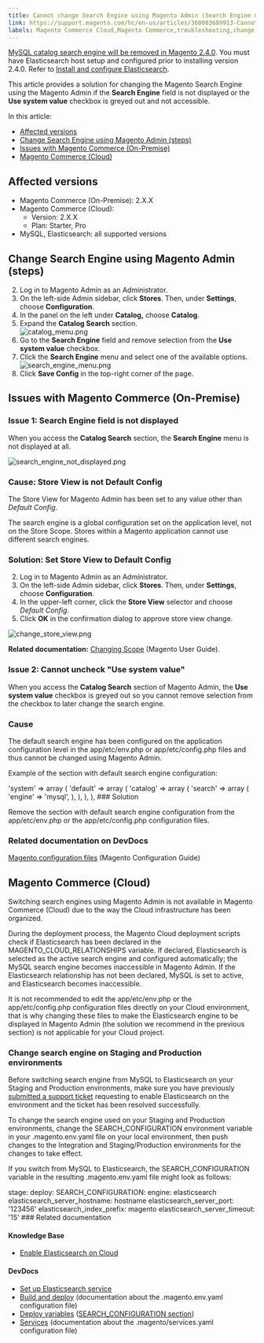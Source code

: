 ```yaml
---
title: Cannot change Search Engine using Magento Admin (Search Engine menu is inaccessible)
link: https://support.magento.com/hc/en-us/articles/360003689913-Cannot-change-Search-Engine-using-Magento-Admin-Search-Engine-menu-is-inaccessible-
labels: Magento Commerce Cloud,Magento Commerce,troubleshooting,change search engine
---
```


[MySQL catalog search engine will be removed in Magento 2.4.0](https://support.magento.com/hc/en-us/articles/360043144271-MySQL-catalog-search-engine-will-be-removed-in-all-versions-of-Magento-2-4-0). You must have Elasticsearch host setup and configured prior to installing version 2.4.0. Refer to [Install and configure Elasticsearch](https://devdocs.magento.com/guides/v2.3/config-guide/elasticsearch/es-overview.html).

 This article provides a solution for changing the Magento Search Engine using the Magento Admin if the **Search Engine** field is not displayed or the **Use system value** checkbox is greyed out and not accessible. 

 In this article:

 
 * [Affected versions](#affected-versions)
 * [Change Search Engine using Magento Admin (steps)](#change-search-engine-using-magento-admin-steps)
 * [Issues with Magento Commerce (On-Premise)](#magento-commerce-on-premise)
 * [Magento Commerce (Cloud)](#magento-commerce-cloud)
 
 Affected versions
-----------------

 
 * Magento Commerce (On-Premise): 2.X.X
 * Magento Commerce (Cloud): 
	 + Version: 2.X.X
	 + Plan: Starter, Pro 
 * MySQL, Elasticsearch: all supported versions
 
 Change Search Engine using Magento Admin (steps)
------------------------------------------------

 
 2. Log in to Magento Admin as an Administrator.
 4. On the left-side Admin sidebar, click **Stores**. Then, under **Settings**, choose **Configuration**.
 6. In the panel on the left under **Catalog,** choose **Catalog**.
 8. Expand the **Catalog Search** section.  
 ![catalog_menu.png](https://support.magento.com/hc/article_attachments/360004663913/catalog_menu.png) 
 10. Go to the **Search Engine** field and remove selection from the **Use system value** checkbox.
 12. Click the **Search Engine** menu and select one of the available options.  
 ![search_engine_menu.png](https://support.magento.com/hc/article_attachments/360004634314/search_engine_menu.png) 
 14. Click **Save Config** in the top-right corner of the page.
 
 Issues with Magento Commerce (On-Premise)
-----------------------------------------

 ### Issue 1: Search Engine field is not displayed

 When you access the **Catalog Search** section, the **Search Engine** menu is not displayed at all.

 ![search_engine_not_displayed.png](https://support.magento.com/hc/article_attachments/360004686014/search_engine_not_displayed.png)

 ### Cause: Store View is not Default Config

 The Store View for Magento Admin has been set to any value other than *Default Config*.

 The search engine is a global configuration set on the application level, not on the Store Scope. Stores within a Magento application cannot use different search engines.

 ### Solution: Set Store View to Default Config

 
 2. Log in to Magento Admin as an Administrator.
 4. On the left-side Admin sidebar, click **Stores**. Then, under **Settings**, choose **Configuration**.
 6. In the upper-left corner, click the **Store View** selector and choose *Default Config*.
 8. Click **OK** in the confirmation dialog to approve store view change.
 
 ![change_store_view.png](https://support.magento.com/hc/article_attachments/360004723573/change_store_view.png)

 **Related documentation:** [Changing Scope](http://docs.magento.com/m2/ee/user_guide/configuration/scope-change.html) (Magento User Guide).

 ### Issue 2: Cannot uncheck "Use system value"

 When you access the **Catalog Search** section of Magento Admin, the **Use system value** checkbox is greyed out so you cannot remove selection from the checkbox to later change the search engine.

 ### Cause

 The default search engine has been configured on the application configuration level in the app/etc/env.php or app/etc/config.php files and thus cannot be changed using Magento Admin.

 Example of the section with default search engine configuration:

 'system' => array ( 'default' => array ( 'catalog' => array ( 'search' => array ( 'engine' => 'mysql', ), ), ), ),  ### Solution

 Remove the section with default search engine configuration from the app/etc/env.php or the app/etc/config.php configuration files.

 ### Related documentation on DevDocs

 [Magento configuration files](https://devdocs.magento.com/guides/v2.2/config-guide/config/config-magento.html) (Magento Configuration Guide)

 Magento Commerce (Cloud)
------------------------

 Switching search engines using Magento Admin is not available in Magento Commerce (Cloud) due to the way the Cloud infrastructure has been organized.

 During the deployment process, the Magento Cloud deployment scripts check if Elasticsearch has been declared in the MAGENTO\_CLOUD\_RELATIONSHIPS variable. If declared, Elasticsearch is selected as the active search engine and configured automatically; the MySQL search engine becomes inaccessible in Magento Admin. If the Elasticsearch relationship has not been declared, MySQL is set to active, and Elasticsearch becomes inaccessible.

 It is not recommended to edit the app/etc/env.php or the app/etc/config.php configuration files directly on your Cloud environment, that is why changing these files to make the Elasticsearch engine to be displayed in Magento Admin (the solution we recommend in the previous section) is not applicable for your Cloud project.

 ### Change search engine on Staging and Production environments

 Before switching search engine from MySQL to Elasticsearch on your Staging and Production environments, make sure you have previously [submitted a support ticket](https://support.magento.com/hc/en-us/articles/360019088251) requesting to enable Elasticsearch on the environment and the ticket has been resolved successfully.

 To change the search engine used on your Staging and Production environments, change the SEARCH\_CONFIGURATION environment variable in your .magento.env.yaml file on your local environment, then push changes to the Integration and Staging/Production environments for the changes to take effect.

 If you switch from MySQL to Elasticsearch, the SEARCH\_CONFIGURATION variable in the resulting .magento.env.yaml file might look as follows:

 stage: deploy: SEARCH\_CONFIGURATION: engine: elasticsearch elasticsearch\_server\_hostname: hostname elasticsearch\_server\_port: '123456' elasticsearch\_index\_prefix: magento elasticsearch\_server\_timeout: '15' ### Related documentation

 #### Knowledge Base

 
 * [Enable Elasticsearch on Cloud](https://support.magento.com/hc/en-us/articles/115004905874)
 
 #### DevDocs

 
 * [Set up Elasticsearch service](http://devdocs.magento.com/guides/v2.2/cloud/project/project-conf-files_services-elastic.html)
 *  [Build and deploy](http://devdocs.magento.com/guides/v2.2/cloud/project/magento-env-yaml.html) (documentation about the .magento.env.yaml configuration file)
 *  [Deploy variables](https://devdocs.magento.com/guides/v2.2/cloud/env/variables-deploy.html) ([SEARCH\_CONFIGURATION section](https://devdocs.magento.com/guides/v2.2/cloud/env/variables-deploy.html#searchconfiguration))
 *  [Services](http://devdocs.magento.com/guides/v2.2/cloud/project/project-conf-files_services.html) (documentation about the .magento/services.yaml configuration file)
 
